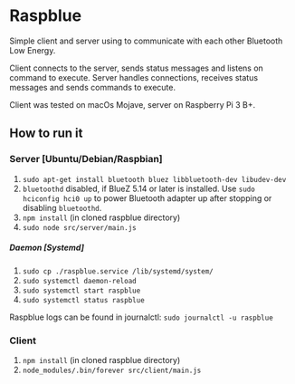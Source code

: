 # Raspblue

Simple client and server using to communicate with each other Bluetooth Low Energy.

Client connects to the server, sends status messages and listens on command to execute.
Server handles connections, receives status messages and sends commands to execute.

Client was tested on macOs Mojave, server on Raspberry Pi 3 B+.

## How to run it

### Server [Ubuntu/Debian/Raspbian]

1. ```sudo apt-get install bluetooth bluez libbluetooth-dev libudev-dev```
2. ```bluetoothd``` disabled, if BlueZ 5.14 or later is installed. Use ```sudo hciconfig hci0 up``` to power Bluetooth adapter up after stopping or disabling ```bluetoothd```.
3. ```npm install``` (in cloned raspblue directory)
4. ```sudo node src/server/main.js```

##### Daemon [Systemd]

1. ```sudo cp ./raspblue.service /lib/systemd/system/```
2. ```sudo systemctl daemon-reload```
3. ```sudo systemctl start raspblue```
4. ```sudo systemctl status raspblue```

Raspblue logs can be found in journalctl: ```sudo journalctl -u raspblue```

### Client

1. ```npm install``` (in cloned raspblue directory)
2. ```node_modules/.bin/forever src/client/main.js```
